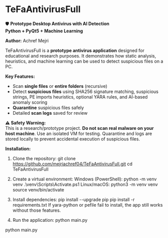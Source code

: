 # TeFaAntivirusFull

🛡️ **Prototype Desktop Antivirus with AI Detection**  
**Python + PyQt5 + Machine Learning**

**Author:** Achref Mejri 

TeFaAntivirusFull is a **prototype antivirus application** designed for educational and research purposes. It demonstrates how static analysis, heuristics, and machine learning can be used to detect suspicious files on a PC.

**Key Features:**
- Scan **single files** or **entire folders** (recursive)
- Detect **suspicious files** using SHA256 signature matching, suspicious strings, PE imports heuristics, optional YARA rules, and AI-based anomaly scoring
- **Quarantine** suspicious files safely
- Detailed **scan logs** saved for review

**⚠️ Safety Warning:**  
This is a research/prototype project. **Do not scan real malware on your host machine**. Use an isolated VM for testing. Quarantine and logs are stored locally to prevent accidental execution of suspicious files.

**Installation:**
1. Clone the repository:
git clone https://github.com/mejriachref04/TeFaAntivirusFull.git
cd TeFaAntivirusFull

3. Create a virtual environment:
Windows (PowerShell):
python -m venv venv
.\venv\Scripts\Activate.ps1
Linux/macOS:
python3 -m venv venv
source venv/bin/activate

4. Install dependencies:
pip install --upgrade pip
pip install -r requirements.txt
If yara-python or pefile fail to install, the app still works without those features.

5. Run the application:
python main.py
 
 
python main.py
